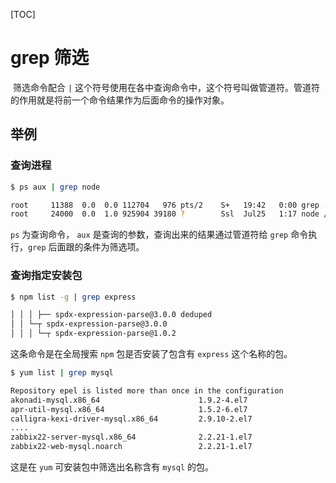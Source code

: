 [TOC]

# grep 筛选

​	筛选命令配合 `|` 这个符号使用在各中查询命令中，这个符号叫做管道符。管道符的作用就是将前一个命令结果作为后面命令的操作对象。

## 举例

### 查询进程

```bash
$ ps aux | grep node

root     11388  0.0  0.0 112704   976 pts/2    S+   19:42   0:00 grep --color=auto node
root     24000  0.0  1.0 925904 39180 ?        Ssl  Jul25   1:17 node /xxx/xxx/xxx/xx.js
```

`ps` 为查询命令， `aux` 是查询的参数，查询出来的结果通过管道符给 `grep` 命令执行，`grep` 后面跟的条件为筛选项。

### 查询指定安装包

```Bash
$ npm list -g | grep express

│ │ │ ├── spdx-expression-parse@3.0.0 deduped
│ │ └─┬ spdx-expression-parse@3.0.0
│ │ │ └─┬ spdx-expression-parse@1.0.2
```

这条命令是在全局搜索 `npm` 包是否安装了包含有 `express` 这个名称的包。

```Bash
$ yum list | grep mysql

Repository epel is listed more than once in the configuration
akonadi-mysql.x86_64                      1.9.2-4.el7                    os
apr-util-mysql.x86_64                     1.5.2-6.el7                    os
calligra-kexi-driver-mysql.x86_64         2.9.10-2.el7                   epel
....
zabbix22-server-mysql.x86_64              2.2.21-1.el7                   epel
zabbix22-web-mysql.noarch                 2.2.21-1.el7                   epel
```

这是在 `yum` 可安装包中筛选出名称含有 `mysql` 的包。